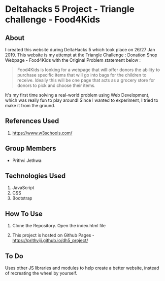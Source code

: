 # Deltahacks 5 Project - Triangle challenge - Food4Kids 

## About

I created this website during DeltaHacks 5 which took place on 26/27 Jan 2019. 
This website is my attempt at the Triangle Challenge : Donation Shop Webpage - Food4Kids 
with the Original Problem statement below :

>Food4Kids is looking for a webpage that will offer donors the ability to purchase specific items that will go into bags for the children to receive. Ideally this will be one page that acts as a grocery store for donors to pick and choose their items.  

It's my first time solving a real-world problem using Web Development, which was really fun to play around!
Since I wanted to experiment, I tried to make it from the ground.

## References Used

1. https://www.w3schools.com/

## Group Members
* Prithvi Jethwa

## Technologies Used
1. JavaScript
2. CSS
3. Bootstrap


## How To Use

1. Clone the Repository. Open the index.html file

2. This project is hosted on Github Pages - https://prithvijj.github.io/dh5_project/

## To Do

Uses other JS libraries and modules to help create a better website, instead of recreating the wheel by yourself.

